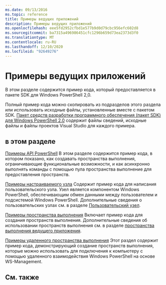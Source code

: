 ```yaml
---
ms.date: 09/13/2016
ms.topic: reference
title: Примеры ведущих приложений
description: Примеры ведущих приложений
ms.openlocfilehash: eee5fd2952cfbd1e577b9d0d79cbc956efc602d8
ms.sourcegitcommit: ba7315a496986451cfc1296b659d73ea2373d3f0
ms.translationtype: MT
ms.contentlocale: ru-RU
ms.lasthandoff: 12/10/2020
ms.locfileid: "92649276"
---
```

# <a name="host-application-samples"></a>Примеры ведущих приложений

В этом разделе содержится пример кода, который предоставляется в пакете SDK для Windows PowerShell 2,0.

 Полный пример кода можно скопировать из подразделов этого раздела или использовать исходные файлы, установленные вместе с пакетом SDK. [Пакет средств разработки программного обеспечения (пакет SDK) для Windows PowerShell 2.0](https://www.microsoft.com/download/details.aspx?id=2560) содержит файлы сведений, исходные файлы и файлы проектов Visual Studio для каждого примера.

## <a name="in-this-section"></a>в этом разделе

 [Примеры API PowerShell](./windows-powershell-api-samples.md) В этом разделе содержится пример кода, в котором показано, как создавать пространства выполнения, ограничивающие функциональные возможности, и как асинхронно выполнять команды с помощью пула пространства выполнение для предоставления пространств.

 [Примеры настраиваемого узла](./custom-host-samples.md) Содержит пример кода для написания пользовательского узла. Узел является компонентом Windows PowerShell, обеспечивающим обмен данными между пользователем и подсистемой Windows PowerShell. Дополнительные сведения о пользовательских узлах см. в разделе [Пользовательский узел](./writing-a-windows-powershell-host-application.md).

 [Примеры пространства выполнения](./runspace-samples.md) Включает пример кода для создания пространств выполнения. Дополнительные сведения об использовании пространств выполнения см. в разделе [пространства выполнения ведущего приложения](creating-runspaces.md).

 [Примеры удаленного пространства выполнения](./remote-runspace-samples.md) Этот раздел содержит пример кода, демонстрирующий создание пространств выполнения, которые можно использовать для подключения к компьютеру с помощью удаленного взаимодействия Windows PowerShell на основе WS-Management.

## <a name="see-also"></a>См. также

